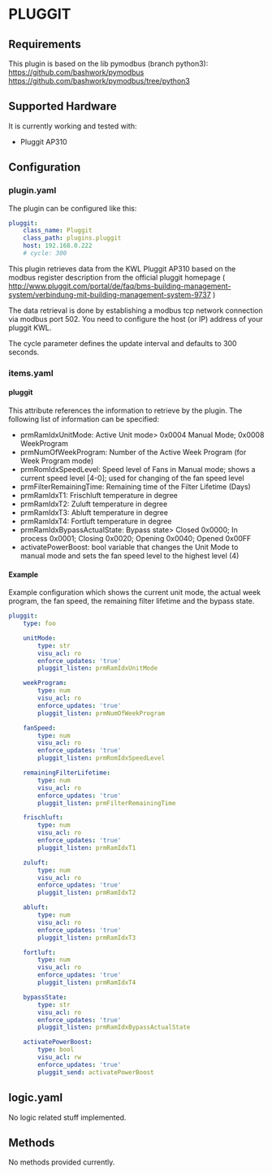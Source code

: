 # PLUGGIT

## Requirements

This plugin is based on the lib pymodbus (branch python3):
https://github.com/bashwork/pymodbus
https://github.com/bashwork/pymodbus/tree/python3

## Supported Hardware

It is currently working and tested with:

  * Pluggit AP310

## Configuration

### plugin.yaml

The plugin can be configured like this:

```yaml
pluggit:
    class_name: Pluggit
    class_path: plugins.pluggit
    host: 192.168.0.222
    # cycle: 300
```

This plugin retrieves data from the KWL Pluggit AP310 based on the modbus register description from the official pluggit homepage ( http://www.pluggit.com/portal/de/faq/bms-building-management-system/verbindung-mit-building-management-system-9737 )

The data retrieval is done by establishing a modbus tcp network connection via modbus port 502.
You need to configure the host (or IP) address of your pluggit KWL.

The cycle parameter defines the update interval and defaults to 300 seconds.

### items.yaml

#### pluggit

This attribute references the information to retrieve by the plugin.
The following list of information can be specified:

  * prmRamIdxUnitMode: Active Unit mode> 0x0004 Manual Mode; 0x0008 WeekProgram
  * prmNumOfWeekProgram: Number of the Active Week Program (for Week Program mode)
  * prmRomIdxSpeedLevel: Speed level of Fans in Manual mode; shows a current speed level [4-0]; used for changing of the fan speed level
  * prmFilterRemainingTime: Remaining time of the Filter Lifetime (Days)
  * prmRamIdxT1: Frischluft temperature in degree
  * prmRamIdxT2: Zuluft temperature in degree
  * prmRamIdxT3: Abluft temperature in degree
  * prmRamIdxT4: Fortluft temperature in degree
  * prmRamIdxBypassActualState: Bypass state> Closed 0x0000; In process 0x0001; Closing 0x0020; Opening 0x0040; Opened 0x00FF
  * activatePowerBoost: bool variable that changes the Unit Mode to manual mode and sets the fan speed level to the highest level (4)

#### Example

Example configuration which shows the current unit mode, the actual week program, the fan speed, the remaining filter lifetime and the bypass state.

```yaml
pluggit:
    type: foo

    unitMode:
        type: str
        visu_acl: ro
        enforce_updates: 'true'
        pluggit_listen: prmRamIdxUnitMode

    weekProgram:
        type: num
        visu_acl: ro
        enforce_updates: 'true'
        pluggit_listen: prmNumOfWeekProgram

    fanSpeed:
        type: num
        visu_acl: ro
        enforce_updates: 'true'
        pluggit_listen: prmRomIdxSpeedLevel

    remainingFilterLifetime:
        type: num
        visu_acl: ro
        enforce_updates: 'true'
        pluggit_listen: prmFilterRemainingTime

    frischluft:
        type: num
        visu_acl: ro
        enforce_updates: 'true'
        pluggit_listen: prmRamIdxT1

    zuluft:
        type: num
        visu_acl: ro
        enforce_updates: 'true'
        pluggit_listen: prmRamIdxT2

    abluft:
        type: num
        visu_acl: ro
        enforce_updates: 'true'
        pluggit_listen: prmRamIdxT3

    fortluft:
        type: num
        visu_acl: ro
        enforce_updates: 'true'
        pluggit_listen: prmRamIdxT4

    bypassState:
        type: str
        visu_acl: ro
        enforce_updates: 'true'
        pluggit_listen: prmRamIdxBypassActualState

    activatePowerBoost:
        type: bool
        visu_acl: rw
        enforce_updates: 'true'
        pluggit_send: activatePowerBoost
```

## logic.yaml

No logic related stuff implemented.

## Methods

No methods provided currently.

